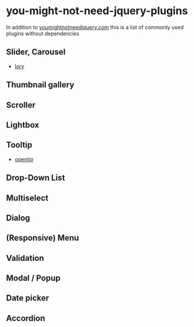 # you-might-not-need-jquery-plugins
In addition to [youmightnotneedjquery.com](http://youmightnotneedjquery.com/) this is a list of commonly used plugins without dependencies

## Slider, Carousel

- [lory](http://meandmax.github.io/lory/)

## Thumbnail gallery

## Scroller

## Lightbox

## Tooltip

- [opentip](https://github.com/enyo/opentip)

## Drop-Down List

## Multiselect

## Dialog

## (Responsive) Menu

## Validation

## Modal / Popup

## Date picker

## Accordion
